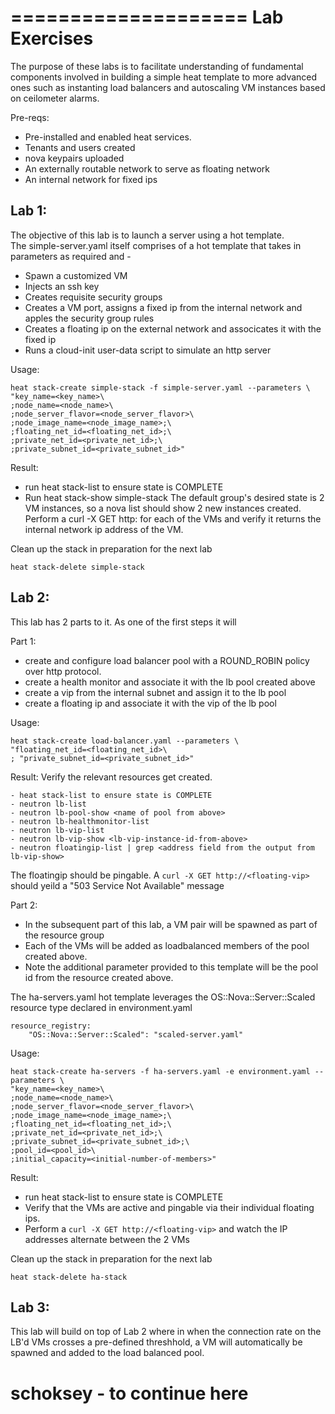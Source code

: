 ====================
Lab Exercises
==============

The purpose of these labs is to facilitate understanding of fundamental components involved in building a simple heat template to more advanced ones such as instanting load balancers and autoscaling VM instances based on ceilometer alarms. 

Pre-reqs:

* Pre-installed and enabled heat services.
* Tenants and users created
* nova keypairs uploaded
* An externally routable network to serve as floating network
* An internal network for fixed ips

Lab 1:
------
The objective of this lab is to launch a server using a hot template.  
The simple-server.yaml itself comprises of a hot template that takes in parameters as required and -

- Spawn a customized VM
- Injects an ssh key
- Creates requisite security groups
- Creates a VM port, assigns a fixed ip from the internal network and apples the security group rules
- Creates a floating ip on the external network and associcates it with the fixed ip
- Runs a cloud-init user-data script to simulate an http server

Usage:

```
heat stack-create simple-stack -f simple-server.yaml --parameters \
"key_name=<key_name>\
;node_name=<node_name>\
;node_server_flavor=<node_server_flavor>\
;node_image_name=<node_image_name>;\
;floating_net_id=<floating_net_id>;\
;private_net_id=<private_net_id>;\
;private_subnet_id=<private_subnet_id>"
```

Result:
- run heat stack-list to ensure state is COMPLETE
- Run heat stack-show simple-stack
The default group's desired state is 2 VM instances, so a nova list should show 2 new instances created.
Perform a curl -X GET http:<floating-ip-of-vm> for each of the VMs and verify it returns the internal network ip address of the VM.

Clean up the stack in preparation for the next lab

```
heat stack-delete simple-stack
```

Lab 2:
------
This lab has 2 parts to it.  As one of the first steps it will

Part 1:

- create and configure load balancer pool with a ROUND_ROBIN policy over http protocol.
- create a health monitor and associate it with the lb pool created above
- create a vip from the internal subnet and assign it to the lb pool
- create a floating ip and associate it with the vip of the lb pool

Usage:

```
heat stack-create load-balancer.yaml --parameters \
"floating_net_id=<floating_net_id>\
; "private_subnet_id=<private_subnet_id>"
```

Result: Verify the relevant resources get created.

```
- heat stack-list to ensure state is COMPLETE
- neutron lb-list
- neutron lb-pool-show <name of pool from above>
- neutron lb-healthmonitor-list
- neutron lb-vip-list
- neutron lb-vip-show <lb-vip-instance-id-from-above>
- neutron floatingip-list | grep <address field from the output from lb-vip-show>
```

The floatingip should be pingable.  A ```curl -X GET http://<floating-vip>``` should yeild a "503 Service Not Available" message

Part 2:

- In the subsequent part of this lab, a VM pair will be spawned as part of the resource group
- Each of the VMs will be added as loadbalanced members of the pool created above. 
- Note the additional parameter provided to this template will be the pool id from the resource created above.

The ha-servers.yaml hot template leverages the OS::Nova::Server::Scaled resource type declared in environment.yaml

```
resource_registry:
    "OS::Nova::Server::Scaled": "scaled-server.yaml"
```

Usage:

```
heat stack-create ha-servers -f ha-servers.yaml -e environment.yaml --parameters \
"key_name=<key_name>\
;node_name=<node_name>\
;node_server_flavor=<node_server_flavor>\
;node_image_name=<node_image_name>;\
;floating_net_id=<floating_net_id>;\
;private_net_id=<private_net_id>;\
;private_subnet_id=<private_subnet_id>;\
;pool_id=<pool_id>\
;initial_capacity=<initial-number-of-members>"
```

Result:  

- run heat stack-list to ensure state is COMPLETE
- Verify that the VMs are active and pingable via their individual floating ips.
- Perform a ```curl -X GET http://<floating-vip>``` and watch the IP addresses alternate between the 2 VMs

Clean up the stack in preparation for the next lab

```
heat stack-delete ha-stack
```

Lab 3:
------

This lab will build on top of Lab 2 where in when the connection rate on the LB'd VMs crosses a pre-defined threshhold, a VM will automatically be spawned and added to the load balanced pool.

# schoksey - to continue here